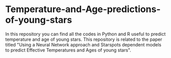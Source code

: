 # Temperature-and-Age-predictions-of-young-stars
In this repository you can find all the codes in Python and R useful to predict temperature and age of young stars. This repository is related to the paper titled "Using a Neural Network approach and Starspots dependent models to predict Effective Temperatures and Ages of young stars".

